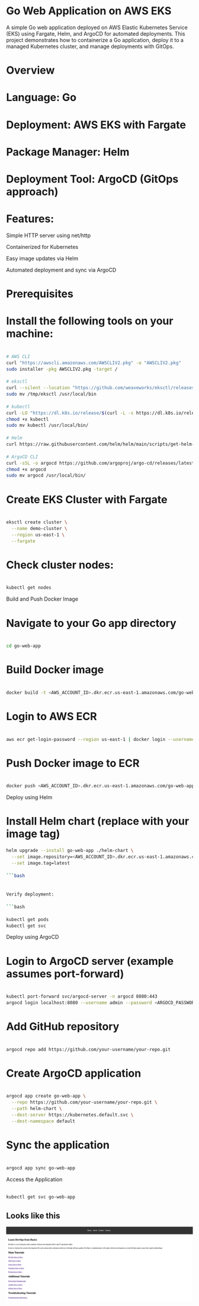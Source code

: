 # Go Web Application on AWS EKS

A simple Go web application deployed on AWS Elastic Kubernetes Service (EKS) using Fargate, Helm, and ArgoCD for automated deployments.
This project demonstrates how to containerize a Go application, deploy it to a managed Kubernetes cluster, and manage deployments with GitOps.

# Overview

# Language: Go

# Deployment: AWS EKS with Fargate

# Package Manager: Helm

# Deployment Tool: ArgoCD (GitOps approach)

# Features:

Simple HTTP server using net/http

Containerized for Kubernetes

Easy image updates via Helm

Automated deployment and sync via ArgoCD

# Prerequisites

# Install the following tools on your machine:
```bash

# AWS CLI
curl "https://awscli.amazonaws.com/AWSCLIV2.pkg" -o "AWSCLIV2.pkg"
sudo installer -pkg AWSCLIV2.pkg -target /

# eksctl
curl --silent --location "https://github.com/weaveworks/eksctl/releases/latest/download/eksctl_$(uname -s)_amd64.tar.gz" | tar xz -C /tmp
sudo mv /tmp/eksctl /usr/local/bin

# kubectl
curl -LO "https://dl.k8s.io/release/$(curl -L -s https://dl.k8s.io/release/stable.txt)/bin/$(uname | tr '[:upper:]' '[:lower:]')/amd64/kubectl"
chmod +x kubectl
sudo mv kubectl /usr/local/bin/

# Helm
curl https://raw.githubusercontent.com/helm/helm/main/scripts/get-helm-3 | bash

# ArgoCD CLI
curl -sSL -o argocd https://github.com/argoproj/argo-cd/releases/latest/download/argocd-linux-amd64
chmod +x argocd
sudo mv argocd /usr/local/bin/

```

# Create EKS Cluster with Fargate

```bash

eksctl create cluster \
  --name demo-cluster \
  --region us-east-1 \
  --fargate

```


# Check cluster nodes:

```bash

kubectl get nodes

```

 Build and Push Docker Image
# Navigate to your Go app directory

```bash

cd go-web-app

```

# Build Docker image

```bash

docker build -t <AWS_ACCOUNT_ID>.dkr.ecr.us-east-1.amazonaws.com/go-web-app:latest .

```

# Login to AWS ECR

```bash

aws ecr get-login-password --region us-east-1 | docker login --username AWS --password-stdin <AWS_ACCOUNT_ID>.dkr.ecr.us-east-1.amazonaws.com

```

# Push Docker image to ECR

```bash

docker push <AWS_ACCOUNT_ID>.dkr.ecr.us-east-1.amazonaws.com/go-web-app:latest

```

 Deploy using Helm
 
# Install Helm chart (replace <TAG> with your image tag)

```bash
helm upgrade --install go-web-app ./helm-chart \
  --set image.repository=<AWS_ACCOUNT_ID>.dkr.ecr.us-east-1.amazonaws.com/go-web-app \
  --set image.tag=latest

```bash


Verify deployment:

```bash

kubectl get pods
kubectl get svc

```

 Deploy using ArgoCD
 
# Login to ArgoCD server (example assumes port-forward)

```bash

kubectl port-forward svc/argocd-server -n argocd 8080:443
argocd login localhost:8080 --username admin --password <ARGOCD_PASSWORD> --insecure

```

# Add GitHub repository

```bash

argocd repo add https://github.com/your-username/your-repo.git

```

# Create ArgoCD application

```bash

argocd app create go-web-app \
  --repo https://github.com/your-username/your-repo.git \
  --path helm-chart \
  --dest-server https://kubernetes.default.svc \
  --dest-namespace default

```

# Sync the application

```bash

argocd app sync go-web-app
```

Access the Application

```bash

kubectl get svc go-web-app

```

## Looks like this

[![Website](static/images/golang-website.png)](http://go-web-app.local/home)



